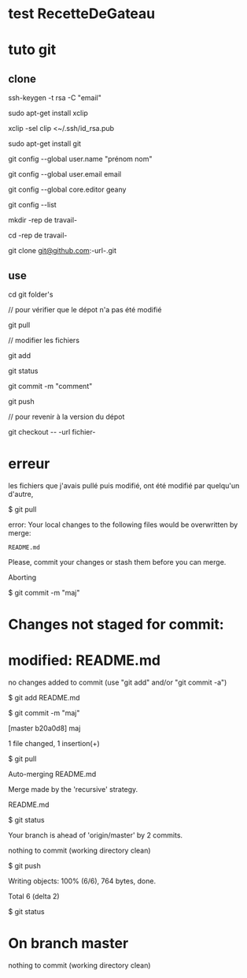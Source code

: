 test
RecetteDeGateau
===============
tuto git
========
clone
-------
ssh-keygen -t rsa -C "email"

sudo apt-get install xclip

xclip -sel clip <~/.ssh/id_rsa.pub

sudo apt-get install git

git config --global user.name "prénom nom"

git config --global user.email email

git config --global core.editor geany

git config --list

mkdir -rep de travail-

cd -rep de travail-

git clone git@github.com:-url-.git

use
---
cd git folder's

// pour vérifier que le dépot n'a pas été modifié

git pull

// modifier les fichiers

git add <fichier ou dossier>

git status

git commit -m "comment"

git push

// pour revenir à la version du dépot

git checkout -- -url fichier-


erreur
======
les fichiers que j'avais pullé puis modifié, ont été modifié par quelqu'un d'autre,

$ git pull

error: Your local changes to the following files would be overwritten by merge:

	README.md
	
Please, commit your changes or stash them before you can merge.

Aborting


$ git commit -m "maj"

# Changes not staged for commit:

#	modified:   README.md

no changes added to commit (use "git add" and/or "git commit -a")


$ git add README.md


$ git commit -m "maj"

[master b20a0d8] maj

 1 file changed, 1 insertion(+)
 
 
$ git pull

Auto-merging README.md

Merge made by the 'recursive' strategy.

 README.md


$ git status

Your branch is ahead of 'origin/master' by 2 commits.

nothing to commit (working directory clean)


$ git push

Writing objects: 100% (6/6), 764 bytes, done.

Total 6 (delta 2)


$ git status

# On branch master

nothing to commit (working directory clean)
